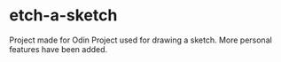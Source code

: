 # etch-a-sketch
Project made for Odin Project used for drawing a sketch. More personal features have been added.
